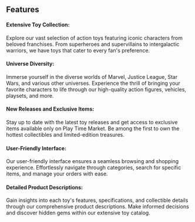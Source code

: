 ## Features

#### Extensive Toy Collection:

Explore our vast selection of action toys featuring iconic characters from beloved franchises. From superheroes and supervillains to intergalactic warriors, we have toys that cater to every fan's preference.

#### Universe Diversity:

Immerse yourself in the diverse worlds of Marvel, Justice League, Star Wars, and various other universes. Experience the thrill of bringing your favorite characters to life through our high-quality action figures, vehicles, playsets, and more.

#### New Releases and Exclusive Items:

Stay up to date with the latest toy releases and get access to exclusive items available only on Play Time Market. Be among the first to own the hottest collectibles and limited-edition treasures.

#### User-Friendly Interface:

Our user-friendly interface ensures a seamless browsing and shopping experience. Effortlessly navigate through categories, search for specific items, and manage your orders with ease.

#### Detailed Product Descriptions:

Gain insights into each toy's features, specifications, and collectible details through our comprehensive product descriptions. Make informed decisions and discover hidden gems within our extensive toy catalog.
